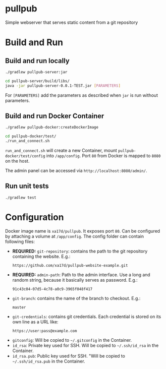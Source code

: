 # pullpub
Simple webserver that serves static content from a git repository

# Build and Run
## Build and run locally
```bash
./gradlew pullpub-server:jar

cd pullpub-server/build/libs/
java -jar pullpub-server-0.0.1-TEST.jar [PARAMETERS]
```

For `[PARAMETERS]` add the parameters as described when `jar` is run without parameters.

## Build and run Docker Container
```bash
./gradlew pullpub-docker:createDockerImage

cd pullpub-docker/test/
./run_and_connect.sh
```

`run_and_connect.sh` will create a new Container, mount `pullpub-docker/test/config` into `/app/config`.
Port `80` from Docker is mapped to `8080` on the host.

The admin panel can be accessed via `http://localhost:8080/admin/`.

## Run unit tests
```bash#
./gradlew test
```

# Configuration
Docker image name is `xa17d/pullpub`.
It exposes port `80`.
Can be configured by attaching a volume at `/app/config`.
The config folder can contain following files:

* **REQUIRED:** `git-repository`: contains the path to the git repository containing the website. E.g.:
    ```
    https://github.com/xa17d/pullpub-website-example.git
    ```
* **REQUIRED:** `admin-path`: Path to the admin interface. Use a long and random string, because it basically serves as password. E.g.:
    ```
    91c43c04-07d5-4c78-a0c9-3965f048f417
    ```
* `git-branch`: contains the name of the branch to checkout. E.g.:
    ```
    master
    ```
* `git-credentials`: contains git credentials. Each credential is stored on its own line as a URL like:
    ```
    https://user:pass@example.com
    ```
* `gitconfig`: Will be copied to `~/.gitconfig` in the Container.
* `id_rsa`: Private key used for SSH. Will be copied to `~/.ssh/id_rsa` in the Container.
* `id_rsa.pub`: Public key used for SSH. "Will be copied to `~/.ssh/id_rsa.pub` in the Container.